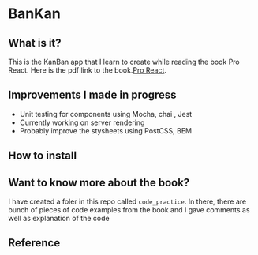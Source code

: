 # BanKan

## What is it?
This is the KanBan app that I learn to create while reading the book Pro React. Here is the pdf link to the book.<a href="https://github.com/LeuisKen/react-collection/blob/master/ebooks/Pro%20React.pdf">Pro React</a>.

## Improvements I made in progress
+ Unit testing for components using Mocha, chai , Jest
+ Currently working on server rendering 
+ Probably improve the stysheets using PostCSS, BEM
## How to install

## Want to know more about the book?
I have created a foler in this repo called `code_practice`. In there, there are bunch of pieces of code examples from the book and I gave comments as well as explanation of the code 






## Reference
